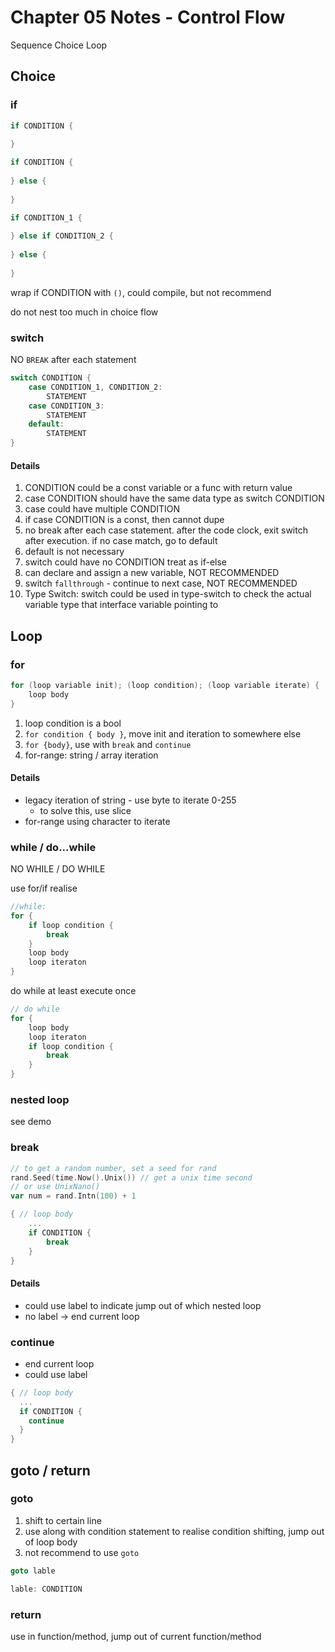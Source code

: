 # Chapter 05 Notes - Control Flow

Sequence
Choice
Loop


## Choice

### if

```go
if CONDITION {
	
}

if CONDITION {
	
} else {
	
}

if CONDITION_1 {
	
} else if CONDITION_2 {
	
} else {
	
}

```

wrap if CONDITION with `()`, could compile, but not recommend

do not nest too much in choice flow

### switch

NO `BREAK` after each statement

```go
switch CONDITION {
    case CONDITION_1, CONDITION_2:
    	STATEMENT
    case CONDITION_3:
    	STATEMENT
    default:
        STATEMENT
}
```

#### Details
1. CONDITION could be a const variable or a func with return value
2. case CONDITION should have the same data type as switch CONDITION
3. case could have multiple CONDITION
4. if case CONDITION is a const, then cannot dupe
5. no break after each case statement. after the code clock, exit switch after execution. if no case match, go to default
6. default is not necessary
7. switch could have no CONDITION treat as if-else
8. can declare and assign a new variable, NOT RECOMMENDED
9. switch `fallthrough` - continue to next case, NOT RECOMMENDED
10. Type Switch: switch could be used in type-switch to check the actual variable type that interface variable pointing to

## Loop

### for

```go
for (loop variable init); (loop condition); (loop variable iterate) {
	loop body
}
```
1. loop condition is a bool
2. `for condition { body }`, move init and iteration to somewhere else
3. `for {body}`, use with `break` and `continue`
4. for-range: string / array iteration

#### Details
- legacy iteration of string - use byte to iterate 0-255
  - to solve this, use slice
- for-range using character to iterate

### while / do...while

NO WHILE / DO WHILE

use for/if realise

```go
//while:
for {
    if loop condition {
        break
    }
    loop body
    loop iteraton
}
```

do while at least execute once
```go
// do while
for {
    loop body
    loop iteraton
    if loop condition {
        break
    }
}
```

### nested loop

see demo

### break

```go
// to get a random number, set a seed for rand
rand.Seed(time.Now().Unix()) // get a unix time second
// or use UnixNano() 
var num = rand.Intn(100) + 1
```

```go
{ // loop body
    ...
    if CONDITION {
        break
    }
}
```

#### Details
- could use label to indicate jump out of which nested loop
- no label -> end current loop

### continue

- end current loop
- could use label

```go
{ // loop body
  ...
  if CONDITION {
    continue
  }
}
```

## goto / return

### goto

1. shift to certain line
2. use along with condition statement to realise condition shifting, jump out of loop body
3. not recommend to use `goto`

```go
goto lable

lable: CONDITION
```

### return

use in function/method, jump out of current function/method